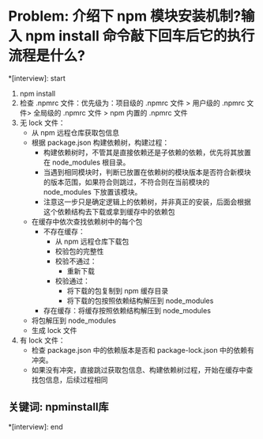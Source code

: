 # Problem: 介绍下 npm 模块安装机制?输入 npm install 命令敲下回车后它的执行流程是什么?

*[interview]: start

1. npm install 
2. 检查 .npmrc 文件：优先级为：项目级的 .npmrc 文件 > 用户级的 .npmrc 文件> 全局级的 .npmrc 文件 > npm 内置的 .npmrc 文件
3. 无 lock 文件：
    * 从 npm 远程仓库获取包信息
    * 根据 package.json 构建依赖树，构建过程：
        * 构建依赖树时，不管其是直接依赖还是子依赖的依赖，优先将其放置在 node_modules 根目录。
        * 当遇到相同模块时，判断已放置在依赖树的模块版本是否符合新模块的版本范围，如果符合则跳过，不符合则在当前模块的 node_modules 下放置该模块。
        * 注意这一步只是确定逻辑上的依赖树，并非真正的安装，后面会根据这个依赖结构去下载或拿到缓存中的依赖包
    * 在缓存中依次查找依赖树中的每个包     
        * 不存在缓存：
            * 从 npm 远程仓库下载包
            * 校验包的完整性
            * 校验不通过：
                * 重新下载    
            * 校验通过：
                * 将下载的包复制到 npm 缓存目录
                * 将下载的包按照依赖结构解压到 node_modules
        * 存在缓存：将缓存按照依赖结构解压到 node_modules
    * 将包解压到 node_modules
    * 生成 lock 文件
4. 有 lock 文件：
    * 检查 package.json 中的依赖版本是否和 package-lock.json 中的依赖有冲突。
    * 如果没有冲突，直接跳过获取包信息、构建依赖树过程，开始在缓存中查找包信息，后续过程相同

## 关键词: npminstall库
*[interview]: end
